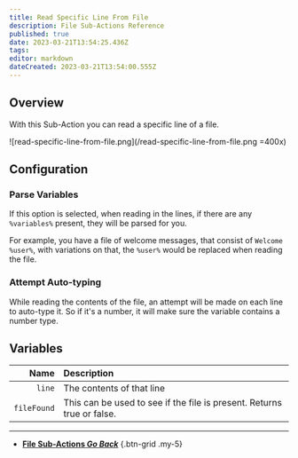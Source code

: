 ```yaml
---
title: Read Specific Line From File
description: File Sub-Actions Reference
published: true
date: 2023-03-21T13:54:25.436Z
tags: 
editor: markdown
dateCreated: 2023-03-21T13:54:00.555Z
---
```


## Overview
With this Sub-Action you can read a specific line of a file.

![read-specific-line-from-file.png](/read-specific-line-from-file.png =400x)

## Configuration
### Parse Variables
If this option is selected, when reading in the lines, if there are any `%variables%` present, they will be parsed for you.

For example, you have a file of welcome messages, that consist of `Welcome %user%`, with variations on that, the `%user%` would be replaced when reading the file.

### Attempt Auto-typing
While reading the contents of the file, an attempt will be made on each line to auto-type it.  So if it's a number, it will make sure the variable contains a number type.

## Variables
Name | Description
----:|:------------
`line` | The contents of that line
`fileFound` |  This can be used to see if the file is present. Returns true or false.

---

- [<i class="mdi mdi-chevron-left"></i> **File Sub-Actions *Go Back***](/Sub-Actions/File)
{.btn-grid .my-5}